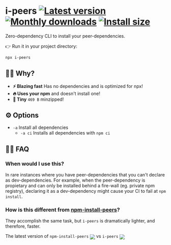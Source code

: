 # i-peers [![Latest version](https://badgen.net/npm/v/i-peers)](https://npm.im/i-peers) [![Monthly downloads](https://badgen.net/npm/dm/i-peers)](https://npm.im/i-peers) [![Install size](https://packagephobia.now.sh/badge?p=i-peers)](https://packagephobia.now.sh/result?p=i-peers)

Zero-dependency CLI to install your peer-dependencies.

👉 Run it in your project directory:

```sh
npx i-peers
```

## 🙋‍♂️ Why?
- **⚡️ Blazing fast** Has no dependencies and is optimized for npx!
- **🔥 Uses your npm** and doesn't install one!
- **🐥 Tiny** `469 B` minzipped!

## ⚙️ Options
- `-a` Install all dependencies
  - `-a ci` Installs all dependencies with `npm ci`

## 💁‍♀️ FAQ

### When would I use this?
In rare instances where you have peer-dependencies that you can't declare as dev-dependencies. For example, when the peer-dependency is propietary and can only be installed behind a fire-wall (eg. private npm registry), declaring it as a dev-dependency might cause your CI to fail at `npm install`.

### How is this different from [npm-install-peers](https://github.com/spatie/npm-install-peers)?
They accomplish the same task, but `i-peers` is dramatically lighter, and therefore, faster.


The latest version of `npm-install-peers` <img align="center" src="https://packagephobia.now.sh/badge?p=npm-install-peers"> vs `i-peers` <img align="center" src="https://packagephobia.now.sh/badge?p=i-peers">
